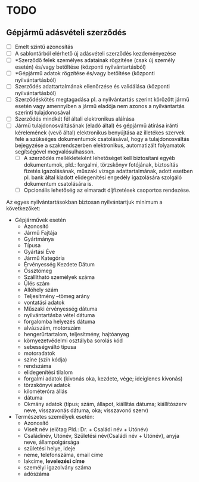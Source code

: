 # TODO

## Gépjármű adásvételi szerződés

- [ ] Emelt szintű azonosítás
- [ ] A sablontárból elérhető új adásvételi szerződés kezdeményezése
- [ ] *Szerződő felek személyes adatainak rögzítése (csak új személy esetén) és/vagy betöltése (központi nyilvántartásból)
- [ ] *Gépjármű adatok rögzítése és/vagy betöltése (központi nyilvántartásból)
- [ ] Szerződés adattartalmának ellenőrzése és validálása (központi nyilvántartásból)
- [ ] Szerződéskötés  megtagadása  pl.  a  nyilvántartás  szerint  körözött  jármű  esetén  vagy amennyiben a jármű eladója nem azonos a nyilvántartás szerinti tulajdonosával
- [ ] Szerződés mindkét fél általi elektronikus aláírása
- [ ] Jármű tulajdonosváltásának (eladó által) és gépjármű átírása iránti kérelemének (vevő által)  elektronikus  benyújtása  az  illetékes  szervek  felé  a  szükséges  dokumentumok csatolásával,  hogy  a  tulajdonosváltás  bejegyzése  a  szakrendszerben  elektronikus, automatizált folyamatok segítségével megvalósulhasson.
  - [ ] A szerződés mellékleteként lehetőséget kell biztosítani egyéb dokumentumok, pld.:  forgalmi,  törzskönyv  fotójának,  biztosítás  fizetés  igazolásának,  műszaki vizsga  adattartalmának,  adott  esetben  pl.  bank  által  kiadott  elidegenítési engedély igazolására szolgáló dokumentum csatolására is.
  - [ ] Opcionális lehetőség az elmaradt díjfizetések csoportos rendezése.

Az egyes nyilvántartásokban biztosan nyilvántartjuk minimum a következőket:

- Gépjárművek esetén
  - Azonosító
  - Jármű Fajtája
  - Gyártmánya
  - Típusa
  - Gyártási Éve
  - Jármű Kategória
  - Érvényesség Kezdete  Dátum
  - Össztömeg
  - Szállítható  személyek  száma
  - Ülés  szám
  - Állóhely  szám
  - Teljesítmény –tömeg    arány
  - vontatási    adatok
  - Műszaki    érvényesség    dátuma
  - nyilvántartásba  vétel  dátuma
  - forgalomba  helyezés  dátuma
  - alvázszám,  motorszám
  - hengerűrtartalom,  teljesítmény,  hajtóanyag
  - környezetvédelmi  osztályba  sorolás  kód
  - sebességváltó  típusa
  - motoradatok
  - színe  (szín  kódja)
  - rendszáma
  - elidegenítési  tilalom
  - forgalmi  adatok  (kivonás  oka,  kezdete,  vége;  ideiglenes  kivonás)
  - törzskönyvi  adatok
  - kilométeróra  állás
  - dátuma
  - Okmány  adatok  (típus;  szám,  állapot,  kiállítás  dátuma; kiállítószerv neve, visszavonás dátuma, oka; visszavonó szerv)
- Természetes személyek esetén:
  - Azonosító
  - Viselt  név  (előtag  Pld.:  Dr. + Családi név + Utónév)
  - Családinév,  Utónév,  Születési  név(Családi név + Utónév),  anyja  neve, állampolgársága
  - születési   helye, ideje
  - neme,   telefonszáma,   email   címe
  - lakcíme, **levelezési címe**
  - személyi igazolvány száma
  - adószáma 